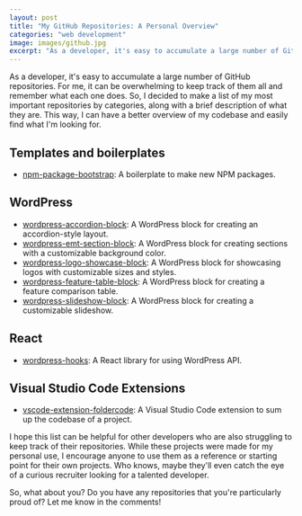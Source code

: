 ```yaml
---
layout: post
title: "My GitHub Repositories: A Personal Overview"
categories: "web development"
image: images/github.jpg
excerpt: "As a developer, it's easy to accumulate a large number of GitHub repositories. For me, it can be overwhelming to keep track of them all and remember what each one does. So, I decided to make a list of my most important repositories by categories, along with a brief description of what they are."
---
```


As a developer, it's easy to accumulate a large number of GitHub repositories. For me, it can be overwhelming to keep track of them all and remember what each one does. So, I decided to make a list of my most important repositories by categories, along with a brief description of what they are. This way, I can have a better overview of my codebase and easily find what I'm looking for.

## Templates and boilerplates

- [npm-package-bootstrap](https://github.com/enriquemorenotent/npm-package-bootstrap): A boilerplate to make new NPM packages.

## WordPress

- [wordpress-accordion-block](https://github.com/enriquemorenotent/wordpress-accordion-block): A WordPress block for creating an accordion-style layout.
- [wordpress-emt-section-block](https://github.com/enriquemorenotent/wordpress-emt-section-block): A WordPress block for creating sections with a customizable background color.
- [wordpress-logo-showcase-block](https://github.com/enriquemorenotent/wordpress-logo-showcase-block): A WordPress block for showcasing logos with customizable sizes and styles.
- [wordpress-feature-table-block](https://github.com/enriquemorenotent/wordpress-feature-table-block): A WordPress block for creating a feature comparison table.
- [wordpress-slideshow-block](https://github.com/enriquemorenotent/wordpress-slideshow-block): A WordPress block for creating a customizable slideshow.

## React

- [wordpress-hooks](https://github.com/enriquemorenotent/wordpress-hooks): A React library for using WordPress API.


## Visual Studio Code Extensions

- [vscode-extension-foldercode](https://github.com/enriquemorenotent/vscode-extension-foldercode): A Visual Studio Code extension to sum up the codebase of a project.

I hope this list can be helpful for other developers who are also struggling to keep track of their repositories. While these projects were made for my personal use, I encourage anyone to use them as a reference or starting point for their own projects. Who knows, maybe they'll even catch the eye of a curious recruiter looking for a talented developer.

So, what about you? Do you have any repositories that you're particularly proud of? Let me know in the comments!

